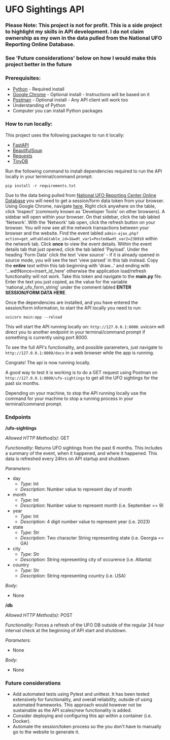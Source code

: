 # UFO Sightings API

### Please Note: This project is not for profit. This is a side project to highlight my skills in API development. I do not claim ownership as my own in the data pulled from the National UFO Reporting Online Database.

### See 'Future considerations' below on how I would make this project better in the future

### Prerequisites:
* [Python](https://www.python.org) - Required install
* [Google Chrome](https://www.google.com/chrome/) - Optional install - Instructions will be based on it
* [Postman](https://www.postman.com/) - Optional install - Any API client will work too
* Understanding of Python
* Computer you can install Python packages

### How to run locally:
This project uses the following packages to run it locally:

* [FastAPI](https://fastapi.tiangolo.com)
* [BeautifulSoup](https://pypi.org/project/beautifulsoup4/)
* [Requests](https://pypi.org/project/requests/)
* [TinyDB](https://tinydb.readthedocs.io/en/latest/index.html)

Run the following command to install dependencies required to run the API locally in your terminal/command prompt: 

```pip install -r requirements.txt```

Due to the data being pulled from [National UFO Reporting Center Online Database](https://nuforc.org/databank/) you will need to get a session/form data token from your browser. Using Google Chrome, navigate [here](https://nuforc.org/subndx/?id=p230910). Right click anywhere on the table, click 'Inspect' (commonly known as 'Developer Tools' on other browsers). A sidebar will open within your browser. On that sidebar, click the tab labled 'Network'. With the 'Network' tab open, click the refresh button on your browser. You will now see all the network transactions between your browser and the website. Find the event labled `admin-ajax.php?action=get_wdtable&table_id=1&wdt_var1=Posted&wdt_var2=230910` within the network tab. Click **once** to view the event details. Within the event details tab that just opened, click the tab labled 'Payload'. Under the heading 'Form Data' click the text 'view source' - if it is already opened in source mode, you will see the text 'view parsed' in this tab instead. Copy the **entire** text within this tab beginning with 'draw...' and ending with '...wdtNonce=insert_id_here' otherwise the application load/refresh functionality will not work. Take this token and navigate to the **main.py** file. Enter the text you just copied, as the value for the variable 'national_ufo_form_string' under the comment labled **ENTER SESSION/FORM DATA HERE**. 

Once the dependencies are installed, and you have entered the session/form information, to start the API locally you need to run:

```uvicorn main:app --reload```

This will start the API running locally on: `http://127.0.0.1:8000`. uvicorn will direct you to another endpoint in your terminal/command prompt if something is currently using port 8000.

To see the full API's functionality, and possible parameters, just navigate to `http://127.0.0.1:8000/docs` in a web browser while the app is running.

Congrats! The api is now running locally.

A good way to test it is working is to do a GET request using Postman on `http://127.0.0.1:8000/ufo-sightings` to get all the UFO sightings for the past six months. 

Depending on your machine, to stop the API running locally use the command for your machine to stop a running process in your terminal/command prompt.

### Endpoints

**/ufo-sightings**

_Allowed HTTP Method(s)_: GET

_Functionality_: Returns UFO sightings from the past 6 months. This includes a summary of the event, when it happened, and where it happened. This data is refreshed every 24hrs on API startup and shutdown.

_Parameters_:

* day
    - _Type_: Int
    - _Description_: Number value to represent day of month
* month
    - _Type_: Int
    - _Description_: Number value to represent month (i.e. September == 9)
* year
    - _Type_: Int
    - _Description_: 4 digit number value to represent year (i.e. 2023)
* state
    - _Type_: Str
    - _Description_: Two character String representing state (i.e. Georgia == GA)
* city
    - _Type_: Str
    - _Description_: String representing city of occurence (i.e. Atlanta)
* country
    - _Type_: Str
    - _Description_: String representing country (i.e. USA)

_Body_:
* None

**/db**

_Allowed HTTP Method(s)_: POST

_Functionality_: Forces a refresh of the UFO DB outside of the regular 24 hour interval check at the beginning of API start and shutdown.

_Parameters_: 
* None

_Body_:
* None

### Future considerations

* Add automated tests using Pytest and unittest. It has been tested extensively for functionality, and overall reliability, outside of using automated frameworks. This approach would however not be sustainable as the API scales/new functionality is added. 
* Consider deploying and configuring this api within a container (i.e. Docker).
* Automate the session/token process so the you don't have to manually go to the website to generate it.